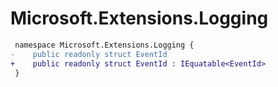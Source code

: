 # Microsoft.Extensions.Logging

``` diff
 namespace Microsoft.Extensions.Logging {
-    public readonly struct EventId
+    public readonly struct EventId : IEquatable<EventId>
 }
```
